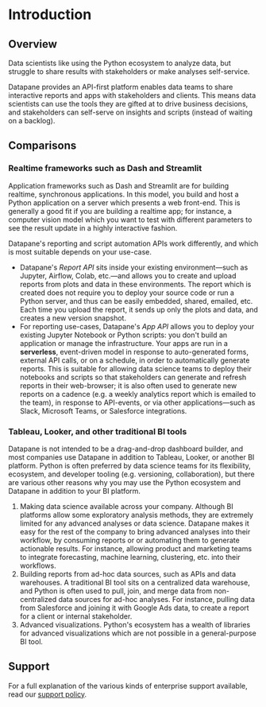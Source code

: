 # Introduction

## Overview

Data scientists like using the Python ecosystem to analyze data, but struggle to share results with stakeholders or make analyses self-service.&#x20;

Datapane provides an API-first platform enables data teams to share interactive reports and apps with stakeholders and clients. This means data scientists can use the tools they are gifted at to drive business decisions, and stakeholders can self-serve on insights and scripts (instead of waiting on a backlog).

## Comparisons

### Realtime frameworks such as Dash and Streamlit

Application frameworks such as Dash and Streamlit are for building realtime, synchronous applications. In this model, you build and host a Python application on a server which presents a web front-end. This is generally a good fit if you are building a realtime app; for instance, a computer vision model which you want to test with different parameters to see the result update in a highly interactive fashion.

Datapane's reporting and script automation APIs work differently, and which is most suitable depends on your use-case.

-   Datapane's _Report API_ sits inside your existing environment—such as Jupyter, Airflow, Colab, etc.—and allows you to create and upload reports from plots and data in these environments. The report which is created does not require you to deploy your source code or run a Python server, and thus can be easily embedded, shared, emailed, etc. Each time you upload the report, it sends up only the plots and data, and creates a new version snapshot.
-   For reporting use-cases, Datapane's _App API_ allows you to deploy your existing Jupyter Notebook or Python scripts: you don't build an application or manage the infrastructure. Your apps are run in a **serverless**, event-driven model in response to auto-generated forms, external API calls, or on a schedule, in order to automatically generate reports. This is suitable for allowing data science teams to deploy their notebooks and scripts so that stakeholders can generate and refresh reports in their web-browser; it is also often used to generate new reports on a cadence (e.g. a weekly analytics report which is emailed to the team), in response to API-events, or via other applications—such as Slack, Microsoft Teams, or Salesforce integrations.

### Tableau, Looker, and other traditional BI tools

Datapane is not intended to be a drag-and-drop dashboard builder, and most companies use Datapane in addition to Tableau, Looker, or another BI platform. Python is often preferred by data science teams for its flexibility, ecosystem, and developer tooling (e.g. versioning, collaboration), but there are various other reasons why you may use the Python ecosystem and Datapane in addition to your BI platform.

1. Making data science available across your company. Although BI platforms allow some exploratory analysis methods, they are extremely limited for any advanced analyses or data science. Datapane makes it easy for the rest of the company to bring advanced analyses into their workflow, by consuming reports or or automating them to generate actionable results. For instance, allowing product and marketing teams to integrate forecasting, machine learning, clustering, etc. into their workflows.
2. Building reports from ad-hoc data sources, such as APIs and data warehouses. A traditional BI tool sits on a centralized data warehouse, and Python is often used to pull, join, and merge data from non-centralized data sources for ad-hoc analyses. For instance, pulling data from Salesforce and joining it with Google Ads data, to create a report for a client or internal stakeholder.
3. Advanced visualizations. Python's ecosystem has a wealth of libraries for advanced visualizations which are not possible in a general-purpose BI tool.

## Support

For a full explanation of the various kinds of enterprise support available, read our [support policy](/concepts/support-policy/).&#x20;
